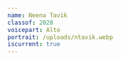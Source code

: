 ```yaml
---
name: Neena Tavik
classof: 2028
voicepart: Alto
portrait: /uploads/ntavik.webp
iscurrent: true
---
```

